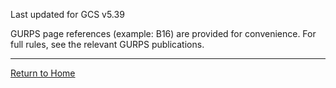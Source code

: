 Last updated for GCS v5.39

GURPS page references (example: B16) are provided for convenience. For full rules, see the relevant GURPS publications.

---

[Return to Home](Home)
